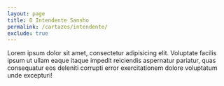 ```yaml
---
layout: page
title: O Intendente Sansho
permalink: /cartazes/intendente/
exclude: true
---
```


<div class="single-art">
  <div class="legend">
    Lorem ipsum dolor sit amet, consectetur adipisicing elit. Voluptate facilis ipsum ut ullam eaque itaque impedit reiciendis aspernatur pariatur, quas consequatur eos deleniti corrupti error exercitationem dolore voluptatum unde excepturi!
  </div>

  <div class="image">
    <img src="/assets/images/cartazes/O Intendente Sansho.jpg" alt="">
  </div>
</div>